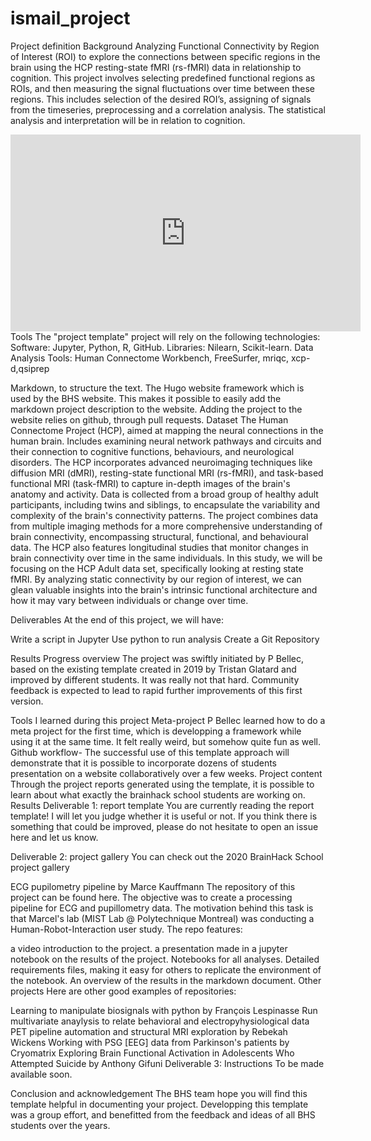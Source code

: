 # ismail_project
Project definition
Background
Analyzing Functional Connectivity by Region of Interest (ROI) to explore the connections between specific regions in the brain using the HCP resting-state fMRI (rs-fMRI) data in relationship to cognition. This project involves selecting predefined functional regions as ROIs, and then measuring the signal fluctuations over time between these regions. This includes selection of the desired ROI’s, assigning of signals from the timeseries, preprocessing and a correlation analysis. The statistical analysis and interpretation will be in relation to cognition. 

<iframe width="560" height="315" src="https://www.youtube.com/embed/PTYs_JFKsHI" frameborder="0" allow="accelerometer; autoplay; encrypted-media; gyroscope; picture-in-picture" allowfullscreen></iframe>
Tools
The "project template" project will rely on the following technologies:
Software: Jupyter, Python, R, GitHub.
Libraries: Nilearn, Scikit-learn.
Data Analysis Tools: Human Connectome Workbench, FreeSurfer, mriqc, xcp-d,qsiprep


Markdown, to structure the text.
The Hugo website framework which is used by the BHS website. This makes it possible to easily add the markdown project description to the website.
Adding the project to the website relies on github, through pull requests.
Dataset
The Human Connectome Project (HCP), aimed at mapping the neural connections in the human brain. Includes examining neural network pathways and circuits and their connection to cognitive functions, behaviours, and neurological disorders. The HCP incorporates advanced neuroimaging techniques like diffusion MRI (dMRI), resting-state functional MRI (rs-fMRI), and task-based functional MRI (task-fMRI) to capture in-depth images of the brain's anatomy and activity. Data is collected from a broad group of healthy adult participants, including twins and siblings, to encapsulate the variability and complexity of the brain's connectivity patterns. The project combines data from multiple imaging methods for a more comprehensive understanding of brain connectivity, encompassing structural, functional, and behavioural data. The HCP also features longitudinal studies that monitor changes in brain connectivity over time in the same individuals. In this study, we will be focusing on the HCP Adult data set, specifically looking at resting state fMRI. By analyzing static connectivity by our region of interest, we can glean valuable insights into the brain's intrinsic functional architecture and how it may vary between individuals or change over time.

Deliverables
At the end of this project, we will have:

Write a script in Jupyter
Use python to run analysis 
Create a Git Repository 

Results
Progress overview
The project was swiftly initiated by P Bellec, based on the existing template created in 2019 by Tristan Glatard and improved by different students. It was really not that hard. Community feedback is expected to lead to rapid further improvements of this first version.

Tools I learned during this project
Meta-project P Bellec learned how to do a meta project for the first time, which is developping a framework while using it at the same time. It felt really weird, but somehow quite fun as well.
Github workflow- The successful use of this template approach will demonstrate that it is possible to incorporate dozens of students presentation on a website collaboratively over a few weeks.
Project content Through the project reports generated using the template, it is possible to learn about what exactly the brainhack school students are working on.
Results
Deliverable 1: report template
You are currently reading the report template! I will let you judge whether it is useful or not. If you think there is something that could be improved, please do not hesitate to open an issue here and let us know.

Deliverable 2: project gallery
You can check out the 2020 BrainHack School project gallery

ECG pupilometry pipeline by Marce Kauffmann
The repository of this project can be found here. The objective was to create a processing pipeline for ECG and pupillometry data. The motivation behind this task is that Marcel's lab (MIST Lab @ Polytechnique Montreal) was conducting a Human-Robot-Interaction user study. The repo features:

a video introduction to the project.
a presentation made in a jupyter notebook on the results of the project.
Notebooks for all analyses.
Detailed requirements files, making it easy for others to replicate the environment of the notebook.
An overview of the results in the markdown document.
Other projects
Here are other good examples of repositories:

Learning to manipulate biosignals with python by François Lespinasse
Run multivariate anaylysis to relate behavioral and electropyhysiological data
PET pipeline automation and structural MRI exploration by Rebekah Wickens
Working with PSG [EEG] data from Parkinson's patients by Cryomatrix
Exploring Brain Functional Activation in Adolescents Who Attempted Suicide by Anthony Gifuni
Deliverable 3: Instructions
To be made available soon.

Conclusion and acknowledgement
The BHS team hope you will find this template helpful in documenting your project. Developping this template was a group effort, and benefitted from the feedback and ideas of all BHS students over the years.

